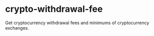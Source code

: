 # crypto-withdrawal-fee

Get cryptocurrency withdrawal fees and minimums of cryptocurrency exchanges.

